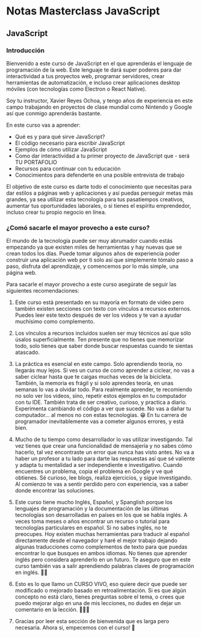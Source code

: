 # Notas Masterclass JavaScript

## JavaScript

### Introducción

Bienvenido a este curso de JavaScript en el que aprenderás el lenguaje de programación de la web. Este lenguaje te dará super poderes para dar interactividad a tus proyectos web, programar servidores, crear herramientas de automatización, e incluso crear aplicaciones desktop móviles (con tecnologías como Electron o React Native).

Soy tu instructor, Xavier Reyes Ochoa, y tengo años de experiencia en este campo trabajando en proyectos de clase mundial como Nintendo y Google así que conmigo aprenderás bastante.

En este curso vas a aprender:

- Qué es y para qué sirve JavaScript?
- El código necesario para escribir JavaScript
- Ejemplos de cómo utilizar JavaScript
- Como dar interactividad a tu primer proyecto de JavaScript que - será TU PORTAFOLIO
- Recursos para continuar con tu educación
- Conocimientos para defenderte en una posible entrevista de trabajo

El objetivo de este curso es darte todo el conocimiento que necesitas para dar estilos a páginas web y aplicaciones y así puedas perseguir metas más grandes, ya sea utilizar esta tecnología para tus pasatiempos creativos, aumentar tus oportunidades laborales, o si tienes el espíritu emprendedor, incluso crear tu propio negocio en línea.

### ¿Comó sacarle el mayor provecho a este curso?

El mundo de la tecnología puede ser muy abrumador cuando estás empezando ya que existen miles de herramientas y hay nuevas que se crean todos los días. Puede tomar algunos años de experiencia poder construir una aplicación web por ti solo así que simplemente tómalo paso a paso, disfruta del aprendizaje, y comencemos por lo más simple, una página web.

Para sacarle el mayor provecho a este curso asegúrate de seguir las siguientes recomendaciones:

1. Este curso está presentado en su mayoría en formato de video pero también existen secciones con texto con vínculos a recursos externos. Puedes leer este texto después de ver los videos y te van a ayudar muchísimo como complemento.

2. Los vínculos a recursos incluidos suelen ser muy técnicos así que sólo úsalos superficialmente. Ten presente que no tienes que memorizar todo, solo tienes que saber donde buscar respuestas cuando te sientas atascado.

3. La práctica es esencial en este campo. Solo aprendiendo teoría, no llegarás muy lejos. Si ves un curso de como aprender a ciclear, no vas a saber ciclear hasta que te caigas muchas veces de la bicicleta. También, la memoria es frágil y si solo aprendes teoría, en unas semanas lo vas a olvidar todo. Para realmente aprender, te recomiendo no solo ver los videos, sino, repetir estos ejemplos en tu computador con tu IDE. También trata de ser creativo, curioso, y practica a diario. Experimenta cambiando el código a ver que sucede. No vas a dañar tu computador... al menos no con estas tecnologías. 😁 En tu carrera de programador inevitablemente vas a cometer algunos errores, y está bien.

4. Mucho de tu tiempo como desarrollador lo vas utilizar investigando. Tal vez tienes que crear una funcionalidad de mensajería y no sabes cómo hacerlo, tal vez encontraste un error que nunca has visto antes. No va a haber un profesor a tu lado para darte las respuestas así que sé valiente y adapta tu mentalidad a ser independiente e investigativo. Cuando encuentres un problema, copia el problema en Google y ve qué obtienes. Sé curioso, lee blogs, realiza ejercicios, y sigue investigando. Al comienzo te vas a sentir perdido pero con experiencia, vas a saber donde encontrar las soluciones.

5. Este curso tiene mucho Inglés, Español, y Spanglish porque los lenguajes de programación y la documentación de las últimas tecnologías son desarrolladas en países en los que se habla inglés. A veces toma meses o años encontrar un recurso o tutorial para tecnologías particulares en español. Si no sabes inglés, no te preocupes. Hoy existen muchas herramientas para traducir al español directamente desde el navegador y haré el mejor trabajo dejando algunas traducciones como complementos de texto para que puedas encontrar lo que busques en ambos idiomas. No tienes que aprender inglés pero considera aprenderlo en un futuro. Te aseguro que en este curso también vas a salir aprendiendo palabras claves de programación en inglés. 🙌🏽

6. Esto es lo que llamo un CURSO VIVO, eso quiere decir que puede ser modificado o mejorado basado en retroalimentación. Si es que algún concepto no está claro, tienes preguntas sobre el tema, o crees que puedo mejorar algo en una de mis lecciones, no dudes en dejar un comentario en la lección. 🙂👍🏽

7. Gracias por leer esta sección de bienvenida que es larga pero necesaria. Ahora si, empecemos con el curso! 🎉